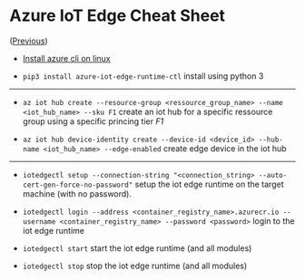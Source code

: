 # Azure IoT Edge Cheat Sheet

([Previous](../README.md))

- [Install azure cli on linux](https://docs.microsoft.com/fr-fr/cli/azure/install-azure-cli-apt?view=azure-cli-latest)

- `pip3 install azure-iot-edge-runtime-ctl` install using python 3

-------------

- `az iot hub create --resource-group <ressource_group_name> --name <iot_hub_name> --sku F1` create an iot hub for a specific ressource group using a specific princing tier *F1*

- `az iot hub device-identity create --device-id <device_id> --hub-name <iot_hub_name> --edge-enabled` create edge device in the iot hub

-------------

- `iotedgectl setup --connection-string "<connection_string> --auto-cert-gen-force-no-password"` setup the iot edge runtime on the target machine (with no password). 

- `iotedgectl login --address <container_registry_name>.azurecr.io --username <container_registry_name> --password <password>` login to the iot edge runtime

- `iotedgectl start` start the iot edge runtime (and all modules)

- `iotedgectl stop` stop the iot edge runtime (and all modules)